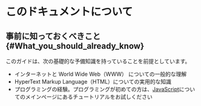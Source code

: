 # このドキュメントについて

## 事前に知っておくべきこと {#What_you_should_already_know}
このガイドは、次の基礎的な予備知識を持っていることを前提としています。
* インターネットと World Wide Web（WWW） についての一般的な理解
* HyperText Markup Language（HTML）についての実用的な知識
* プログラミングの経験。プログラミングが初めての方は、[JavaScript](./lang/JavaScript.md)についてのメインページにあるチュートリアルをお試しください
